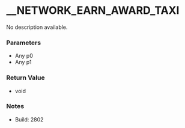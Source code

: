 # __NETWORK_EARN_AWARD_TAXI

No description available.

### Parameters
* Any p0
* Any p1

### Return Value
* void

### Notes
* Build: 2802

